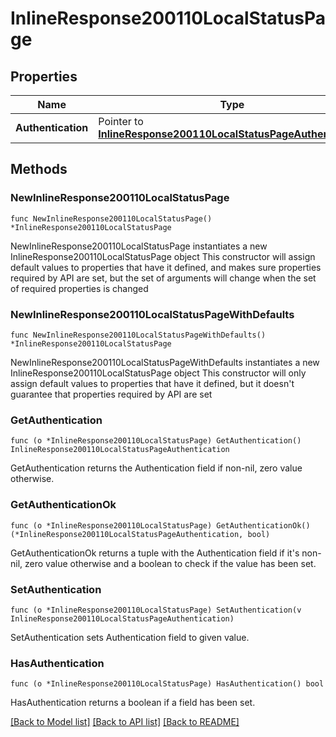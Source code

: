 # InlineResponse200110LocalStatusPage

## Properties

Name | Type | Description | Notes
------------ | ------------- | ------------- | -------------
**Authentication** | Pointer to [**InlineResponse200110LocalStatusPageAuthentication**](InlineResponse200110LocalStatusPageAuthentication.md) |  | [optional] 

## Methods

### NewInlineResponse200110LocalStatusPage

`func NewInlineResponse200110LocalStatusPage() *InlineResponse200110LocalStatusPage`

NewInlineResponse200110LocalStatusPage instantiates a new InlineResponse200110LocalStatusPage object
This constructor will assign default values to properties that have it defined,
and makes sure properties required by API are set, but the set of arguments
will change when the set of required properties is changed

### NewInlineResponse200110LocalStatusPageWithDefaults

`func NewInlineResponse200110LocalStatusPageWithDefaults() *InlineResponse200110LocalStatusPage`

NewInlineResponse200110LocalStatusPageWithDefaults instantiates a new InlineResponse200110LocalStatusPage object
This constructor will only assign default values to properties that have it defined,
but it doesn't guarantee that properties required by API are set

### GetAuthentication

`func (o *InlineResponse200110LocalStatusPage) GetAuthentication() InlineResponse200110LocalStatusPageAuthentication`

GetAuthentication returns the Authentication field if non-nil, zero value otherwise.

### GetAuthenticationOk

`func (o *InlineResponse200110LocalStatusPage) GetAuthenticationOk() (*InlineResponse200110LocalStatusPageAuthentication, bool)`

GetAuthenticationOk returns a tuple with the Authentication field if it's non-nil, zero value otherwise
and a boolean to check if the value has been set.

### SetAuthentication

`func (o *InlineResponse200110LocalStatusPage) SetAuthentication(v InlineResponse200110LocalStatusPageAuthentication)`

SetAuthentication sets Authentication field to given value.

### HasAuthentication

`func (o *InlineResponse200110LocalStatusPage) HasAuthentication() bool`

HasAuthentication returns a boolean if a field has been set.


[[Back to Model list]](../README.md#documentation-for-models) [[Back to API list]](../README.md#documentation-for-api-endpoints) [[Back to README]](../README.md)


